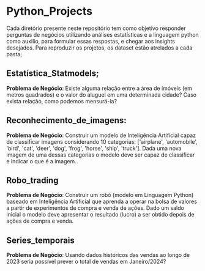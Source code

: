 # Python_Projects
Cada diretório presente neste repositório tem como objetivo responder perguntas
de negócios utilizando análises estatísticas e a linguagem python como auxilio,
para formular essas respostas, e chegar aos insights desejados. Para reproduzir 
os projetos, os dataset estão atrelados a cada pasta;

## Estatística_Statmodels;

**Problema de Negócio**: Existe alguma relação entre a área de imóveis (em metros quadrados) e o valor do aluguel em uma determinada cidade? Caso exista relação, como podemos mensurá-la?

## Reconhecimento_de_imagens:

**Problema de Negócio**: Construir um modelo de Inteligência Artificial capaz de classificar imagens considerando 10 categorias: ['airplane', 'automobile', 'bird', 'cat', 'deer', 'dog', 'frog', 'horse', 'ship', 'truck']. Dada uma nova imagem de uma dessas categorias o modelo deve ser capaz de classificar e indicar o que é a imagem.

## Robo_trading

**Problema de Negócio**: Construir um robô (modelo em Linguagem Python) baseado em Inteligência Artificial que aprenda a operar na bolsa de valores a partir de experimentos de compra e venda de ações. Dado um saldo inicial o modelo deve apresentar o resultado (lucro) a ser obtido depois de ações de compra e venda.

## Series_temporais

**Problema de Negócio**: Usando dados históricos das vendas ao longo de 2023 seria possível prever o total de vendas em Janeiro/2024?
